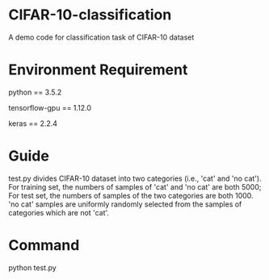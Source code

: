 # CIFAR-10-classification
A demo code for classification task of CIFAR-10 dataset

# Environment Requirement
python == 3.5.2

tensorflow-gpu == 1.12.0

keras == 2.2.4

# Guide
test.py divides CIFAR-10 dataset into two categories (i.e., 'cat' and 'no cat').
For training set, the numbers of samples of 'cat' and 'no cat' are both 5000;
For test set, the numbers of samples of the two categories are both 1000.
'no cat' samples are uniformly randomly selected from the samples of categories which are not 'cat'.

# Command
python test.py
